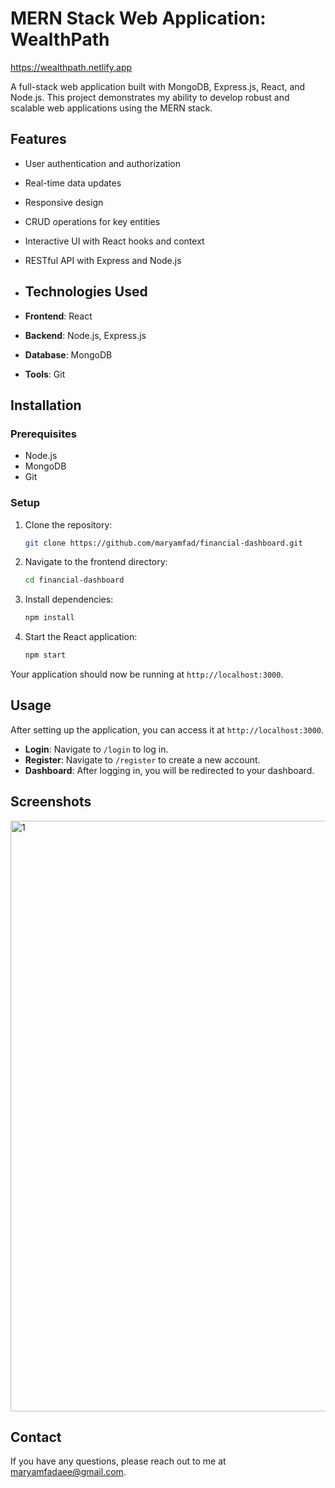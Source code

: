 # MERN Stack Web Application: WealthPath

https://wealthpath.netlify.app

A full-stack web application built with MongoDB, Express.js, React, and Node.js. This project demonstrates my ability to develop robust and scalable web applications using the MERN stack.

## Features

- User authentication and authorization
- Real-time data updates
- Responsive design
- CRUD operations for key entities
- Interactive UI with React hooks and context
- RESTful API with Express and Node.js

- ## Technologies Used

- **Frontend**: React
- **Backend**: Node.js, Express.js
- **Database**: MongoDB
- **Tools**: Git

## Installation

### Prerequisites

- Node.js
- MongoDB
- Git



### Setup

1. Clone the repository:

   ```bash
   git clone https://github.com/maryamfad/financial-dashboard.git
   ```

2. Navigate to the frontend directory:

   ```bash
   cd financial-dashboard
   ```

3. Install dependencies:

   ```bash
   npm install
   ```

4. Start the React application:

   ```bash
   npm start
   ```

Your application should now be running at `http://localhost:3000`.

## Usage

After setting up the application, you can access it at `http://localhost:3000`. 

- **Login**: Navigate to `/login` to log in.
- **Register**: Navigate to `/register` to create a new account.
- **Dashboard**: After logging in, you will be redirected to your dashboard.


## Screenshots
<img width="945" alt="1" src="https://github.com/user-attachments/assets/ab0ac861-bf9d-47b3-a43c-53a8414d81b2">


## Contact

If you have any questions, please reach out to me at [maryamfadaee@gmail.com](mailto:maryamfadaee@gmail.com).
